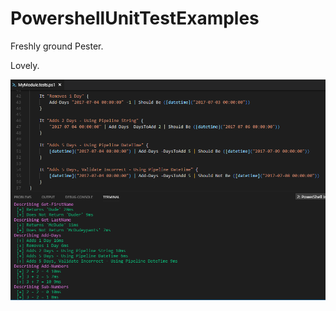 # PowershellUnitTestExamples
Freshly ground Pester.

Lovely.

![sample](https://raw.githubusercontent.com/dbl4k/PowershellUnitTestExamples/master/Images/capture.png)